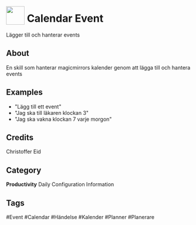 # <img src="https://raw.githack.com/FortAwesome/Font-Awesome/master/svgs/solid/clock.svg" card_color="#40DBB0" width="50" height="50" style="vertical-align:bottom"/> Calendar Event
Lägger till och hanterar events

## About
En skill som hanterar magicmirrors kalender genom att lägga till och hantera events

## Examples
* "Lägg till ett event"
* "Jag ska till läkaren klockan 3"
* "Jag ska vakna klockan 7 varje morgon"

## Credits
Christoffer Eid

## Category
**Productivity**
Daily
Configuration
Information

## Tags
#Event
#Calendar
#Händelse
#Kalender
#Planner
#Planerare

